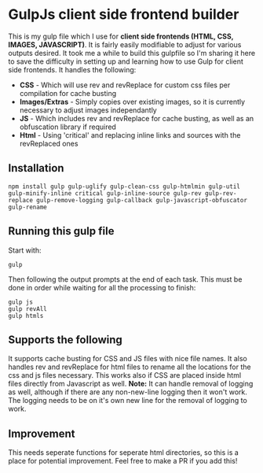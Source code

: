 # GulpJs client side frontend builder

This is my gulp file which I use for **client side frontends (HTML, CSS, IMAGES, JAVASCRIPT)**. It is fairly easily modifiable to adjust for various outputs desired. It took me a while to build this gulpfile so I'm sharing it here to save the difficulty in setting up and learning how to use Gulp for client side frontends. It handles the following:

- **CSS** - Which will use rev and revReplace for custom css files per compilation for cache busting
- **Images/Extras** - Simply copies over existing images, so it is currently necessary to adjust images independantly
- **JS** - Which includes rev and revReplace for cache busting, as well as an obfuscation library if required
- **Html** - Using 'critical' and replacing inline links and sources with the revReplaced ones

## Installation

```
npm install gulp gulp-uglify gulp-clean-css gulp-htmlmin gulp-util gulp-minify-inline critical gulp-inline-source gulp-rev gulp-rev-replace gulp-remove-logging gulp-callback gulp-javascript-obfuscator gulp-rename
```

## Running this gulp file

Start with:

```
gulp
```

Then following the output prompts at the end of each task. This must be done in order while waiting for all the processing to finish:

```
gulp js
gulp revAll
gulp htmls
```

## Supports the following

It supports cache busting for CSS and JS files with nice file names. It also handles rev and revReplace for html files to rename all the locations for the css and js files necessary. This works also if CSS are placed inside html files directly from Javascript as well. **Note:** It can handle removal of logging as well, although if there are any non-new-line logging then it won't work. The logging needs to be on it's own new line for the removal of logging to work.

## Improvement

This needs seperate functions for seperate html directories, so this is a place for potential improvement. Feel free to make a PR if you add this!